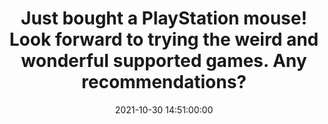 ---
layout: tweet
title: "Just bought a PlayStation mouse! Look forward to trying the weird and wonderful supported games. Any recommendations?"
date: '2021-10-30 14:51:00:00'
tweetId: 1454521391697604612
tags: [Retrogaming, Tweets, Videogames]
---